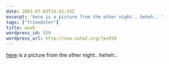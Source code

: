 ```yaml
---
date: 2003-07-03T14:41:43Z
excerpt: 'here is a picture from the other night.. heheh.. '
tags: ["friendster"]
title: woah
wordpress_id: 559
wordpress_url: http://new.nata2.org/?p=559
---
```


<a href="http://photos.friendster.com/photos/46/60/240664/198022563273l.jpg">here</a> is a picture from the other night.. heheh.. 
